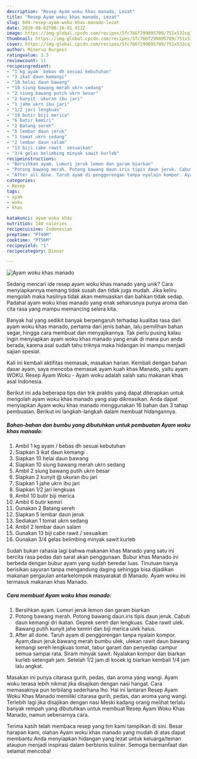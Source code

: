 ```yaml
---
description: "Resep Ayam woku khas manado, Lezat"
title: "Resep Ayam woku khas manado, Lezat"
slug: 609-resep-ayam-woku-khas-manado-lezat
date: 2020-08-02T06:16:01.912Z
image: https://img-global.cpcdn.com/recipes/5fc766f299895709/751x532cq70/ayam-woku-khas-manado-foto-resep-utama.jpg
thumbnail: https://img-global.cpcdn.com/recipes/5fc766f299895709/751x532cq70/ayam-woku-khas-manado-foto-resep-utama.jpg
cover: https://img-global.cpcdn.com/recipes/5fc766f299895709/751x532cq70/ayam-woku-khas-manado-foto-resep-utama.jpg
author: Minerva Burgess
ratingvalue: 3.3
reviewcount: 11
recipeingredient:
- "1 kg ayam  bebas dh sesuai kebutuhan"
- "3 ikat daun kemangi"
- "10 helai daun bawang"
- "10 siung bawang merah ukrn sedang"
- "2 siung bawang putih ukrn besar"
- "2 kunyit  ukuran ibu jari"
- "1 jahe ukrn ibu jari"
- "1/2 jari lengkuas"
- "10 butir biji merica"
- "6 butir kemiri"
- "2 Batang sereh"
- "5 lembar daun jeruk"
- "1 tomat ukrn sedang"
- "2 lembar daun salam"
- "13 biji cabe rawit  sesuaikan"
- "3/4 gelas belimbing minyak sawit kurleb"
recipeinstructions:
- "Bersihkan ayam. Lumuri jeruk lemon dan garam biarkan"
- "Potong bawang merah. Potong bawang daun.iris tipis daun jeruk. Cabuti daun kemangi dri ikatan. Geprek sereh dan lengkuas. Cabe rawit ulek. Bawang putih kunyit jahe kemiri dan biji merica ulek halus."
- "After all done. Taruh ayam di penggorengan tanpa nyalain kompor. Ayam,daun jeruk bawang merah bumbu ulek, ulekan rawit daun bawang kemangi sereh lengkuas tomat, tabur garam dan penyedap campur semua sampai rata. Siram minyak sawit. Nyalakan kompor dan biarkan kurleb setengah jam. Setelah 1/2 jam di kocek lg biarkan kembali 1/4 jam lalu angkat."
categories:
- Resep
tags:
- ayam
- woku
- khas

katakunci: ayam woku khas 
nutrition: 140 calories
recipecuisine: Indonesian
preptime: "PT40M"
cooktime: "PT56M"
recipeyield: "1"
recipecategory: Dinner

---
```



![Ayam woku khas manado](https://img-global.cpcdn.com/recipes/5fc766f299895709/751x532cq70/ayam-woku-khas-manado-foto-resep-utama.jpg)

Sedang mencari ide resep ayam woku khas manado yang unik? Cara menyiapkannya memang tidak susah dan tidak juga mudah. Jika keliru mengolah maka hasilnya tidak akan memuaskan dan bahkan tidak sedap. Padahal ayam woku khas manado yang enak seharusnya punya aroma dan cita rasa yang mampu memancing selera kita.

Banyak hal yang sedikit banyak berpengaruh terhadap kualitas rasa dari ayam woku khas manado, pertama dari jenis bahan, lalu pemilihan bahan segar, hingga cara membuat dan menyajikannya. Tak perlu pusing kalau ingin menyiapkan ayam woku khas manado yang enak di mana pun anda berada, karena asal sudah tahu triknya maka hidangan ini mampu menjadi sajian spesial.

Kali ini kembali aktifitas memasak, masakan harian. Kembali dengan bahan dasar ayam, saya mencoba memasak ayam kuah khas Manado, yaitu ayam WOKU. Resep Ayam Woku - Ayam woku adalah salah satu makanan khas asal Indonesia.


Berikut ini ada beberapa tips dan trik praktis yang dapat diterapkan untuk mengolah ayam woku khas manado yang siap dikreasikan. Anda dapat menyiapkan Ayam woku khas manado menggunakan 16 bahan dan 3 tahap pembuatan. Berikut ini langkah-langkah dalam membuat hidangannya.

<!--inarticleads1-->

##### Bahan-bahan dan bumbu yang dibutuhkan untuk pembuatan Ayam woku khas manado:

1. Ambil 1 kg ayam / bebas dh sesuai kebutuhan
1. Siapkan 3 ikat daun kemangi
1. Siapkan 10 helai daun bawang
1. Siapkan 10 siung bawang merah ukrn sedang
1. Ambil 2 siung bawang putih ukrn besar
1. Siapkan 2 kunyit @ ukuran ibu jari
1. Siapkan 1 jahe ukrn ibu jari
1. Siapkan 1/2 jari lengkuas
1. Ambil 10 butir biji merica
1. Ambil 6 butir kemiri
1. Gunakan 2 Batang sereh
1. Siapkan 5 lembar daun jeruk
1. Sediakan 1 tomat ukrn sedang
1. Ambil 2 lembar daun salam
1. Gunakan 13 biji cabe rawit / sesuaikan
1. Gunakan 3/4 gelas belimbing minyak sawit kurleb


Sudah bukan rahasia lagi bahwa makanan khas Manado yang satu ini bercita rasa pedas dan sarat akan penggunaan. Bubur khas Manado ini berbeda dengan bubur ayam yang sudah beredar luas. Tinutuan hanya berisikan sayuran tanpa mengandung daging sehingga bisa dijadikan makanan pergaulan antarkelompok masyarakat di Manado. Ayam woku ini termasuk makanan khas Manado. 

<!--inarticleads2-->

##### Cara membuat Ayam woku khas manado:

1. Bersihkan ayam. Lumuri jeruk lemon dan garam biarkan
1. Potong bawang merah. Potong bawang daun.iris tipis daun jeruk. Cabuti daun kemangi dri ikatan. Geprek sereh dan lengkuas. Cabe rawit ulek. Bawang putih kunyit jahe kemiri dan biji merica ulek halus.
1. After all done. Taruh ayam di penggorengan tanpa nyalain kompor. Ayam,daun jeruk bawang merah bumbu ulek, ulekan rawit daun bawang kemangi sereh lengkuas tomat, tabur garam dan penyedap campur semua sampai rata. Siram minyak sawit. Nyalakan kompor dan biarkan kurleb setengah jam. Setelah 1/2 jam di kocek lg biarkan kembali 1/4 jam lalu angkat.


Masakan ini punya citarasa gurih, pedas, dan aroma yang wangi. Ayam woku terasa lebih nikmat jika disajikan dengan nasi hangat. Cara memasaknya pun terbilang sederhana lho. Hal ini lantaran Resep Ayam Woku Khas Manado memiliki citarasa gurih, pedas, dan aroma yang wangi. Terlebih lagi jika disajikan dengan nasi Meski kadang orang melihat terlalu banyak rempah yang dibutuhkan untuk membuat Resep Ayam Woku Khas Manado, namun sebenarnya cara. 

Terima kasih telah membaca resep yang tim kami tampilkan di sini. Besar harapan kami, olahan Ayam woku khas manado yang mudah di atas dapat membantu Anda menyiapkan hidangan yang lezat untuk keluarga/teman ataupun menjadi inspirasi dalam berbisnis kuliner. Semoga bermanfaat dan selamat mencoba!
